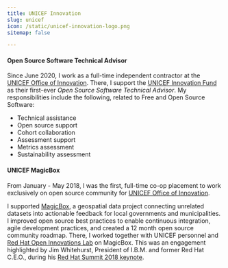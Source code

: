 ```yaml
---
title: UNICEF Innovation
slug: unicef
icon: /static/unicef-innovation-logo.png
sitemap: false

---
```


#### Open Source Software Technical Advisor

Since June 2020, I work as a full-time independent contractor at the [UNICEF Office of Innovation][1].
There, I support the [UNICEF Innovation Fund][2] as their first-ever _Open Source Software Technical Advisor_.
My responsibilities include the following, related to Free and Open Source Software:

* Technical assistance
* Open source support
* Cohort collaboration
* Assessment support
* Metrics assessment
* Sustainability assessment

#### UNICEF MagicBox

From January - May 2018, I was the first, full-time co-op placement to work exclusively on open source community for [UNICEF Office of Innovation][1].

I supported [MagicBox][3], a geospatial data project connecting unrelated datasets into actionable feedback for local governments and municipalities.
I improved open source best practices to enable continuous integration, agile development practices, and created a 12 month open source community roadmap.
There, I worked together with UNICEF personnel and [Red Hat Open Innovations Lab][4] on MagicBox.
This was an engagement highlighted by Jim Whitehurst, President of I.B.M. and former Red Hat C.E.O., during his [Red Hat Summit 2018 keynote][5].

[1]: https://www.unicef.org/innovation/
[2]: https://unicefinnovationfund.org/
[3]: https://www.unicef.org/innovation/Magicbox
[4]: https://www.redhat.com/en/services/consulting/open-innovation-labs
[5]: https://youtu.be/Ui-n-n_w8Ok?t=4401
